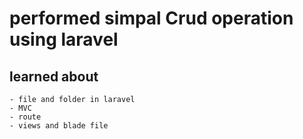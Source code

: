 # performed simpal Crud operation using laravel
## learned about
    - file and folder in laravel
    - MVC
    - route 
    - views and blade file
